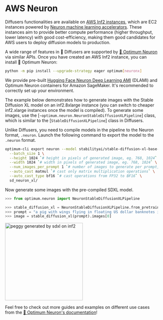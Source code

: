 <!--Copyright 2024 The HuggingFace Team. All rights reserved.

Licensed under the Apache License, Version 2.0 (the "License"); you may not use this file except in compliance with
the License. You may obtain a copy of the License at

http://www.apache.org/licenses/LICENSE-2.0

Unless required by applicable law or agreed to in writing, software distributed under the License is distributed on
an "AS IS" BASIS, WITHOUT WARRANTIES OR CONDITIONS OF ANY KIND, either express or implied. See the License for the
specific language governing permissions and limitations under the License.
-->

# AWS Neuron

Diffusers functionalities are available on [AWS Inf2 instances](https://aws.amazon.com/ec2/instance-types/inf2/), which are EC2 instances powered by [Neuron machine learning accelerators](https://aws.amazon.com/machine-learning/inferentia/). These instances aim to provide better compute performance (higher throughput, lower latency) with good cost-efficiency, making them good candidates for AWS users to deploy diffusion models to production.

A wide range of features in 🤗 Diffusers are supported by [🤗 Optimum Neuron](https://huggingface.co/docs/optimum-neuron/en/index) via similar APIs. Once you have created an AWS Inf2 instance, you can install 🤗 Optimum Neuron:

```bash
python -m pip install --upgrade-strategy eager optimum[neuronx]
```

<Tip>

We provide pre-built [Hugging Face Neuron Deep Learning AMI](https://aws.amazon.com/marketplace/pp/prodview-gr3e6yiscria2) (DLAMI) and Optimum Neuron containers for Amazon SageMaker. It's recommended to correctly set up your environment.

</Tip>

The example below demonstrates how to generate images with the Stable Diffusion XL model on an inf2.8xlarge instance (you can switch to cheaper inf2.xlarge instances once the model is compiled). To generate some images, use the [`~optimum.neuron.NeuronStableDiffusionXLPipeline`] class, which is similar to the [`StableDiffusionXLPipeline`] class in Diffusers.

Unlike Diffusers, you need to compile models in the pipeline to the Neuron format, `.neuron`. Launch the following command to export the model to the `.neuron` format.

```bash
optimum-cli export neuron --model stabilityai/stable-diffusion-xl-base-1.0 \
  --batch_size 1 \
  --height 1024 `# height in pixels of generated image, eg. 768, 1024` \
  --width 1024 `# width in pixels of generated image, eg. 768, 1024` \
  --num_images_per_prompt 1 `# number of images to generate per prompt, defaults to 1` \
  --auto_cast matmul `# cast only matrix multiplication operations` \
  --auto_cast_type bf16 `# cast operations from FP32 to BF16` \
  sd_neuron_xl/
```

Now generate some images with the pre-compiled SDXL model.

```python
>>> from optimum.neuron import NeuronStableDiffusionXLPipeline

>>> stable_diffusion_xl = NeuronStableDiffusionXLPipeline.from_pretrained("sd_neuron_xl/")
>>> prompt = "a pig with wings flying in floating US dollar banknotes in the air, skyscrapers behind, warm color palette, muted colors, detailed, 8k"
>>> image = stable_diffusion_xl(prompt).images[0]
```

<img
  src="https://huggingface.co/datasets/Jingya/document_images/resolve/main/optimum/neuron/sdxl_pig.png"
  width="256"
  height="256"
  alt="peggy generated by sdxl on inf2"
/>

Feel free to check out more guides and examples on different use cases from the [🤗 Optimum Neuron's documentation](https://huggingface.co/docs/optimum-neuron/en/inference_tutorials/stable_diffusion#generate-images-with-stable-diffusion-models-on-aws-inferentia)!
